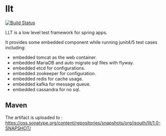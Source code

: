 # llt

[![Build Status](https://travis-ci.org/qiyi/llt.svg?branch=master)](https://travis-ci.org/qiyi/llt)

LLT is a low level test framework for spring apps.

It provides some embedded component while running junit4/5 test cases including:
  * embedded tomcat as the web container.
  * embedded MariaDB and auto migrate sql files with flyway.
  * embedded etcd for configurations.
  * embedded zookeeper for configuration.
  * embedded redis for cache usage.
  * embedded kafka for message queue.
  * embedded cassandra for no sql.
  
## Maven
The artifact is uploaded to : https://oss.sonatype.org/content/repositories/snapshots/org/isouth/llt/1.0-SNAPSHOT/ 
